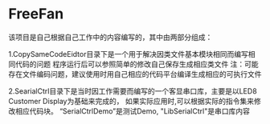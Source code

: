 # FreeFan

该项目是自己根据自己工作中的内容编写的，其中由两部分组成：

1.CopySameCodeEidtor目录下是一个用于解决因类文件基本模块相同而编写相同代码的问题
  程序运行后可以参照简单的修改自己保存生成相应类文件
  注：可能存在文件编码问题，建议使用时用自己相应的代码平台编译生成相应的可执行文件
  
2.SearialCtrl目录下是当时因工作需要而编写的一个客显串口库，主要是以LED8 Customer Display为基础来完成的，
如果实际应用时,可以根据实际的指令集来修改相应代码块。
“SerialCtrlDemo”是测试Demo, 
"LibSerialCtrl"是串口库内容
